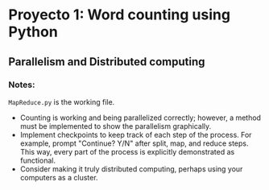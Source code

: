 # Proyecto 1: Word counting using Python

## Parallelism and Distributed computing

### Notes:

`MapReduce.py` is the working file.

- Counting is working and being parallelized correctly; however, a method must be implemented to show the parallelism graphically.
- Implement checkpoints to keep track of each step of the process. For example, prompt "Continue? Y/N" after split, map, and reduce steps. This way, every part of the process is explicitly demonstrated as functional.
- Consider making it truly distributed computing, perhaps using your computers as a cluster.